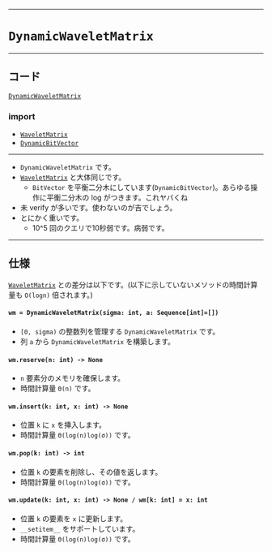___

# `DynamicWaveletMatrix`

_____

## コード

[`DynamicWaveletMatrix`](https://github.com/titanium-22/Library_py/tree/main/DataStructures/WaveletMatrix/DynamicWaveletMatrix.py)

### import
- [`WaveletMatrix`](./WaveletMatrix_.md)
- [`DynamicBitVector`](../BitVector/DynamicBitVector.md)

_____

- `DynamicWaveletMatrix` です。
- [`WaveletMatrix`](./WaveletMatrix_.md) と大体同じです。
  - `BitVector` を平衡二分木にしています(`DynamicBitVector`)。あらゆる操作に平衡二分木の log がつきます。これヤバくね
- 未 verify が多いです。使わないのが吉でしょう。
- とにかく重いです。
  - 10^5 回のクエリで10秒弱です。病弱です。

_____

## 仕様

[`WaveletMatrix`](./WaveletMatrix_.md) との差分は以下です。(以下に示していないメソッドの時間計算量も `O(logn)` 倍されます。)

#### `wm = DynamicWaveletMatrix(sigma: int, a: Sequence[int]=[])`
- `[0, sigma)` の整数列を管理する `DynamicWaveletMatrix` です。
- 列 `a` から `DynamicWaveletMatrix` を構築します。

#### `wm.reserve(n: int) -> None`
- `n` 要素分のメモリを確保します。
- 時間計算量 `Θ(n)` です。

#### `wm.insert(k: int, x: int) -> None`
- 位置 `k` に `x` を挿入します。
- 時間計算量 `Θ(log(n)log(σ))` です。

#### `wm.pop(k: int) -> int`
- 位置 `k` の要素を削除し、その値を返します。
- 時間計算量 `Θ(log(n)log(σ))` です。

#### `wm.update(k: int, x: int) -> None / wm[k: int] = x: int`
- 位置 `k` の要素を `x` に更新します。
- `__setitem__` をサポートしています。
- 時間計算量 `Θ(log(n)log(σ))` です。
